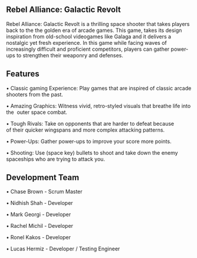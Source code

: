 ## Rebel Alliance: Galactic Revolt

Rebel Alliance: Galactic Revolt	is a thrilling space shooter that takes players back to the the golden era of arcade games. This game, takes its design inspiration from old-school videogames like Galaga and it delivers a nostalgic yet fresh experience. In this game while facing waves of increasingly difficult and proficient competitors, players can gather power-ups to strengthen their weaponry and defenses.

## Features

• Classic gaming Experience: Play games that are inspired of classic arcade shooters from the past.

• Amazing Graphics: Witness vivid, retro-styled visuals that breathe life into the  outer space combat.

• Tough Rivals: Take on opponents that are harder to defeat because of their quicker wingspans and more complex attacking patterns.

• Power-Ups: Gather power-ups to improve your score more points.

• Shooting: Use (space key) bullets to shoot and take down the enemy spaceships who are trying to attack you. 


## Development Team

•	Chase Brown - Scrum Master

•	Nidhish Shah - Developer

•	Mark Georgi - Developer

•	Rachel Michil - Developer

•	Ronel Kakos - Developer

•	Lucas Hermiz - Developer / Testing Engineer

